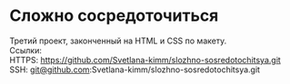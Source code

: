# **Сложно сосредоточиться**
 Третий проект, законченный на HTML и CSS по макету.  
 Ссылки:  
HTTPS: https://github.com/Svetlana-kimm/slozhno-sosredotochitsya.git  
SSH: git@github.com:Svetlana-kimm/slozhno-sosredotochitsya.git